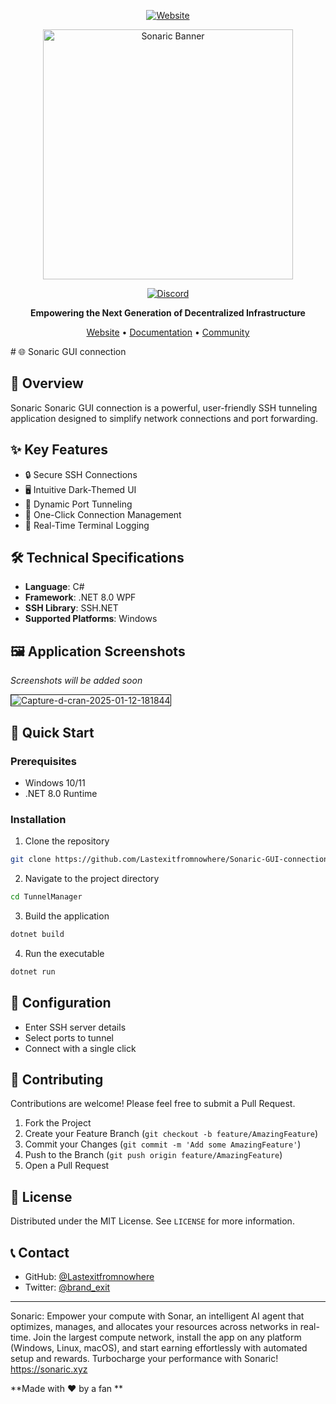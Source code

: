 <div align="center">
  
[![Website](https://img.shields.io/badge/Website-sonaric.xyz-blue)](https://sonaric.xyz)

<img src="https://sonaric.xyz/__og-image__/image/og.png" width="400" alt="Sonaric Banner">

[![Discord](https://img.shields.io/badge/Join-Discord-7289DA)](https://discord.gg/sonaric)

**Empowering the Next Generation of Decentralized Infrastructure**

[Website](https://sonaric.xyz) • [Documentation](https://docs.sonaric.xyz) • [Community](https://discord.gg/sonaric)

</div>
# 🌐 Sonaric GUI connection 

## 🚀 Overview

Sonaric Sonaric GUI connection is a powerful, user-friendly SSH tunneling application designed to simplify network connections and port forwarding.

## ✨ Key Features

- 🔒 Secure SSH Connections
- 🖥️ Intuitive Dark-Themed UI
- 🔀 Dynamic Port Tunneling
- 📡 One-Click Connection Management
- 📝 Real-Time Terminal Logging

## 🛠️ Technical Specifications

- **Language**: C# 
- **Framework**: .NET 8.0 WPF
- **SSH Library**: SSH.NET
- **Supported Platforms**: Windows

## 🖼️ Application Screenshots

*Screenshots will be added soon*

<img src="https://i.ibb.co/9q5Pttj/Capture-d-cran-2025-01-12-181844.png" alt="Capture-d-cran-2025-01-12-181844" border="1">

## 🚦 Quick Start

### Prerequisites
- Windows 10/11
- .NET 8.0 Runtime

### Installation

1. Clone the repository
```bash
git clone https://github.com/Lastexitfromnowhere/Sonaric-GUI-connection.git
```

2. Navigate to the project directory
```bash
cd TunnelManager
```

3. Build the application
```bash
dotnet build
```

4. Run the executable
```bash
dotnet run
```

## 🔧 Configuration

- Enter SSH server details
- Select ports to tunnel
- Connect with a single click

## 🤝 Contributing

Contributions are welcome! Please feel free to submit a Pull Request.

1. Fork the Project
2. Create your Feature Branch (`git checkout -b feature/AmazingFeature`)
3. Commit your Changes (`git commit -m 'Add some AmazingFeature'`)
4. Push to the Branch (`git push origin feature/AmazingFeature`)
5. Open a Pull Request

## 📜 License

Distributed under the MIT License. See `LICENSE` for more information.

## 📞 Contact

- GitHub: [@Lastexitfromnowhere](https://github.com/Lastexitfromnowhere)
- Twitter: [@brand_exit](https://x.com/brand_exit)

---
Sonaric: Empower your compute with Sonar, an intelligent AI agent that optimizes, manages, and allocates your resources across networks in real-time. Join the largest compute network, install the app on any platform (Windows, Linux, macOS), and start earning effortlessly with automated setup and rewards. Turbocharge your performance with Sonaric!  https://sonaric.xyz

**Made with ❤️ by a fan **

